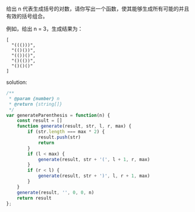 给出 n 代表生成括号的对数，请你写出一个函数，使其能够生成所有可能的并且有效的括号组合。

例如，给出 n = 3，生成结果为：

```text
[
  "((()))",
  "(()())",
  "(())()",
  "()(())",
  "()()()"
]
```

solution:

```javascript
/**
 * @param {number} n
 * @return {string[]}
 */
var generateParenthesis = function(n) {
    const result = []
    function generate(result, str, l, r, max) {
        if (str.length === max * 2) {
            result.push(str)
            return
        }
        if (l < max) {
            generate(result, str + '(', l + 1, r, max)
        }
        if (r < l) {
            generate(result, str + ')', l, r + 1, max)
        }
    }
    generate(result, '', 0, 0, n)
    return result
};
```
